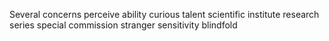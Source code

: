 Several
concerns
perceive
ability
curious
talent
scientific
institute
research
series
special
commission
stranger
sensitivity
blindfold
